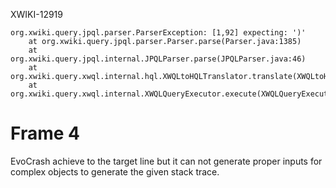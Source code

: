 XWIKI-12919
```
org.xwiki.query.jpql.parser.ParserException: [1,92] expecting: ')'
	at org.xwiki.query.jpql.parser.Parser.parse(Parser.java:1385)
	at org.xwiki.query.jpql.internal.JPQLParser.parse(JPQLParser.java:46)
	at org.xwiki.query.xwql.internal.hql.XWQLtoHQLTranslator.translate(XWQLtoHQLTranslator.java:55)
	at org.xwiki.query.xwql.internal.XWQLQueryExecutor.execute(XWQLQueryExecutor.java:90)
```

# Frame 4
EvoCrash achieve to the target line but it can not generate proper inputs for complex objects to generate the given stack trace.
